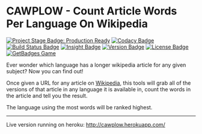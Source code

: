 # CAWPLOW - Count Article Words Per Language On Wikipedia

[![Project Stage Badge: Production Ready]][Project Stage Page]
[![Codacy Badge]][Codacy Page]
[![Build Status Badge]][Project Codeship Page]
[![Insight Badge]][Insight Page]
[![Version Badge]][Releases Page]
[![License Badge]][GPL3+]
[![GetBadges Game](https://potherca-count-article-words-per-language-on-wikipedia.getbadges.io/shield/company/potherca-count-article-words-per-language-on-wikipedia)](https://potherca-count-article-words-per-language-on-wikipedia.getbadges.io/?ref=shield-game)

Ever wonder which language has a longer wikipedia article for any given subject? Now you can find out!

Once given a URL for any article on [Wikipedia], this tools will grab all of the versions of that article in any language it is available in, count the words in the article and tell you the result.

The language using the most words will be ranked highest.

---

Live version running on heroku: http://cawplow.herokuapp.com/

[Wikipedia]: http://wikipedia.org/

[GPL3+]: LICENSE
[Codacy Page]: https://www.codacy.com/public/potherca/count-article-words-per-language-on-wikipedia.git
[Insight Page]: https://insight.sensiolabs.com/projects/437db550-78dc-47e4-b132-2fbb3d833b81
[Project Codeship Page]: https://www.codeship.io/projects/34202
[Project Stage Page]: http://bl.ocks.org/potherca/raw/a2ae67caa3863a299ba0/
[Releases Page]: https://github.com/potherca/count-article-words-per-language-on-wikipedia/releases

[Build Status Badge]: http://img.shields.io/codeship/c4342030-1820-0132-2de1-465b69949973.svg
[Codacy Badge]: http://img.shields.io/codacy/49e345aa5e5849259754672d238692d0.svg
[Insight Badge]: https://img.shields.io/sensiolabs/i/437db550-78dc-47e4-b132-2fbb3d833b81.svg
[License Badge]: https://img.shields.io/badge/License-GPL--3.0-blue.svg
[Project Stage Badge: Production Ready]: http://img.shields.io/badge/Project%20Stage-Production%20Ready-brightgreen.svg
[Release Badge]: https://img.shields.io/github/release/potherca/count-article-words-per-language-on-wikipedia.svg
[Version Badge]: http://img.shields.io/github/tag/potherca/count-article-words-per-language-on-wikipedia.svg?label=version
